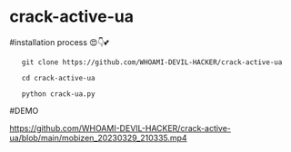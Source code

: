 # crack-active-ua

#installation process 😍👇💕

       git clone https://github.com/WHOAMI-DEVIL-HACKER/crack-active-ua
       
       cd crack-active-ua
    
       python crack-ua.py



#DEMO

https://github.com/WHOAMI-DEVIL-HACKER/crack-active-ua/blob/main/mobizen_20230329_210335.mp4
